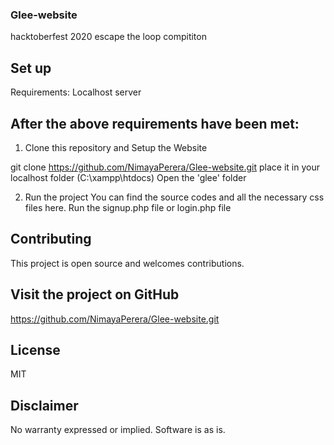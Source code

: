 ### Glee-website
hacktoberfest 2020 escape the loop compititon 

## Set up
Requirements:
Localhost server

## After the above requirements have been met:

1. Clone this repository and Setup the Website

git clone https://github.com/NimayaPerera/Glee-website.git
place it in your localhost folder (C:\xampp\htdocs)
Open the 'glee' folder

2. Run the project
You can find the source codes and all the necessary css files here. 
Run the signup.php file or login.php file


## Contributing
This project is open source and welcomes contributions.

## Visit the project on GitHub
https://github.com/NimayaPerera/Glee-website.git

## License
MIT

## Disclaimer
No warranty expressed or implied. Software is as is.
